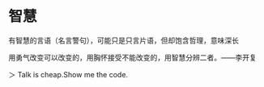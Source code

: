 # 智慧

有智慧的言语（名言警句），可能只是只言片语，但却饱含哲理，意味深长


用勇气改变可以改变的，用胸怀接受不能改变的，用智慧分辨二者。——李开复

＞ Talk is cheap.Show me the code.
